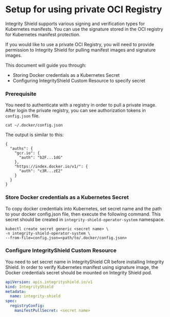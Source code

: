 # Setup for using private OCI Registry

Integrity Shield supports various signing and verification types for Kubernetes manifests.
You can use the signature stored in the OCI registry for Kubernetes manifest protection.

If you would like to use a private OCI Registry, you will need to provide permission to Integrity Shield for pulling manifest images and signature images.
 
This document will guide you through:
- Storing Docker credentials as a Kubernetes Secret
- Configuring IntegrityShield Custom Resource to specify secret

### Prerequisite
You need to authenticate with a registry in order to pull a private image.
After login the private registry, you can see authorization tokens in  `config.json` file. 

```
cat ~/.docker/config.json
```
The output is similar to this:
```
{
  "auths": {
    "gcr.io": {
      "auth": "b2F...1dG"
    },
    "https://index.docker.io/v1/": {
      "auth": "c3R...zE2"
    }
  }
}
```
### Store Docker credentials as a Kubernetes Secret

To copy docker credentials into Kubernetes, set secret name and the path to your docker config.json file, then execute the following command. 
This secret should be created in `integrity-shield-operator-system` namespace.
```
kubectl create secret generic <secret name> \
-n integrity-shield-operator-system \
--from-file=config.json=<path/to/.docker/config.json>
```

### Configure IntegrityShield Custom Resource
You need to set secret name in IntegrityShield CR before installing Integrity Shield. In order to verify Kubernetes manifest using signature image, the Docker credentials secret should be mounted on Integrity Shield pod.

```yaml
apiVersion: apis.integrityshield.io/v1
kind: IntegrityShield
metadata:
  name: integrity-shield
spec:
  registryConfig: 
    manifestPullSecret: <secret name>
```